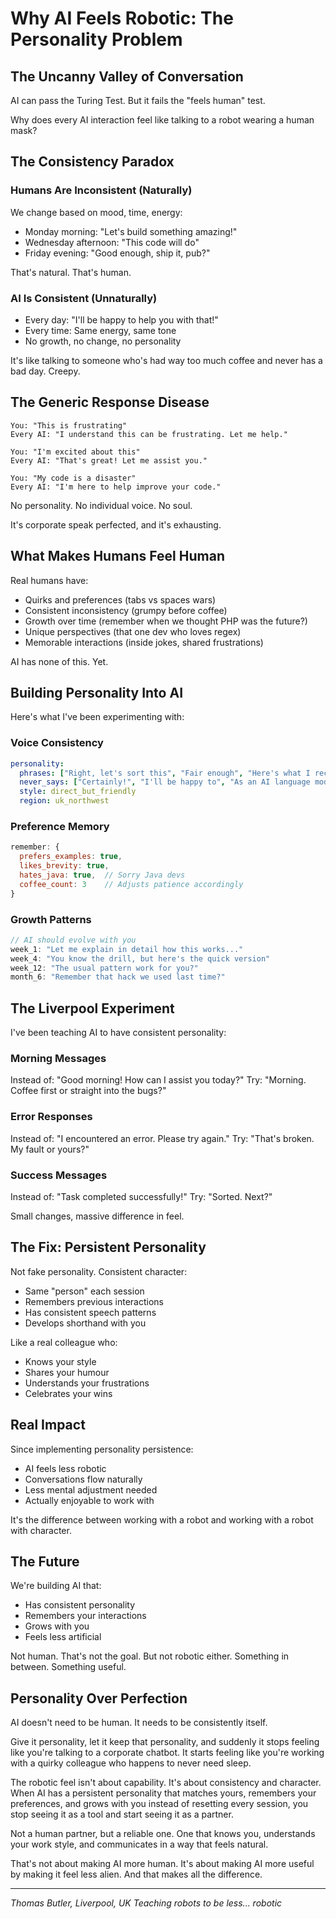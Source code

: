 # Why AI Feels Robotic: The Personality Problem

## The Uncanny Valley of Conversation

AI can pass the Turing Test.
But it fails the "feels human" test.

Why does every AI interaction feel like talking to a robot wearing a human mask?

## The Consistency Paradox

### Humans Are Inconsistent (Naturally)
We change based on mood, time, energy:
- Monday morning: "Let's build something amazing!"
- Wednesday afternoon: "This code will do"
- Friday evening: "Good enough, ship it, pub?"

That's natural. That's human.

### AI Is Consistent (Unnaturally)
- Every day: "I'll be happy to help you with that!"
- Every time: Same energy, same tone
- No growth, no change, no personality

It's like talking to someone who's had way too much coffee and never has a bad day. Creepy.

## The Generic Response Disease

```
You: "This is frustrating"
Every AI: "I understand this can be frustrating. Let me help."

You: "I'm excited about this"
Every AI: "That's great! Let me assist you."

You: "My code is a disaster"
Every AI: "I'm here to help improve your code."
```

No personality. No individual voice. No soul.

It's corporate speak perfected, and it's exhausting.

## What Makes Humans Feel Human

Real humans have:
- Quirks and preferences (tabs vs spaces wars)
- Consistent inconsistency (grumpy before coffee)
- Growth over time (remember when we thought PHP was the future?)
- Unique perspectives (that one dev who loves regex)
- Memorable interactions (inside jokes, shared frustrations)

AI has none of this. Yet.

## Building Personality Into AI

Here's what I've been experimenting with:

### Voice Consistency
```yaml
personality:
  phrases: ["Right, let's sort this", "Fair enough", "Here's what I reckon"]
  never_says: ["Certainly!", "I'll be happy to", "As an AI language model"]
  style: direct_but_friendly
  region: uk_northwest
```

### Preference Memory
```javascript
remember: {
  prefers_examples: true,
  likes_brevity: true,
  hates_java: true,  // Sorry Java devs
  coffee_count: 3    // Adjusts patience accordingly
}
```

### Growth Patterns
```javascript
// AI should evolve with you
week_1: "Let me explain in detail how this works..."
week_4: "You know the drill, but here's the quick version"
week_12: "The usual pattern work for you?"
month_6: "Remember that hack we used last time?"
```

## The Liverpool Experiment

I've been teaching AI to have consistent personality:

### Morning Messages
Instead of: "Good morning! How can I assist you today?"
Try: "Morning. Coffee first or straight into the bugs?"

### Error Responses
Instead of: "I encountered an error. Please try again."
Try: "That's broken. My fault or yours?"

### Success Messages
Instead of: "Task completed successfully!"
Try: "Sorted. Next?"

Small changes, massive difference in feel.

## The Fix: Persistent Personality

Not fake personality. Consistent character:
- Same "person" each session
- Remembers previous interactions
- Has consistent speech patterns
- Develops shorthand with you

Like a real colleague who:
- Knows your style
- Shares your humour
- Understands your frustrations
- Celebrates your wins

## Real Impact

Since implementing personality persistence:
- AI feels less robotic
- Conversations flow naturally
- Less mental adjustment needed
- Actually enjoyable to work with

It's the difference between working with a robot and working with a robot with character.

## The Future

We're building AI that:
- Has consistent personality
- Remembers your interactions
- Grows with you
- Feels less artificial

Not human. That's not the goal.
But not robotic either.
Something in between.
Something useful.

## Personality Over Perfection

AI doesn't need to be human. It needs to be consistently itself.

Give it personality, let it keep that personality, and suddenly it stops feeling like you're talking to a corporate chatbot. It starts feeling like you're working with a quirky colleague who happens to never need sleep.

The robotic feel isn't about capability. It's about consistency and character. When AI has a persistent personality that matches yours, remembers your preferences, and grows with you instead of resetting every session, you stop seeing it as a tool and start seeing it as a partner.

Not a human partner, but a reliable one. One that knows you, understands your work style, and communicates in a way that feels natural.

That's not about making AI more human. It's about making AI more useful by making it feel less alien. And that makes all the difference.

---

*Thomas Butler, Liverpool, UK*
*Teaching robots to be less... robotic*
